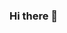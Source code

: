 ### Hi there 👋

<!--
**HenryBiko/HenryBiko** is a ✨ _special_ ✨ repository because its `README.md` (this file) appears on your GitHub profile.
I am a Machine Learning Engineer and Data Scientist 
Here are some ideas to get you started:

- 🔭 I’m currently working on ...
- 🌱 I’m currently learning ...
- 👯 I’m looking to collaborate on ...
- 🤔 I’m looking for help with ...
- 💬 Ask me about ...
- 📫 How to reach me: ...
- 😄 Pronouns: ...
- ⚡ Fun fact: ...
-->
